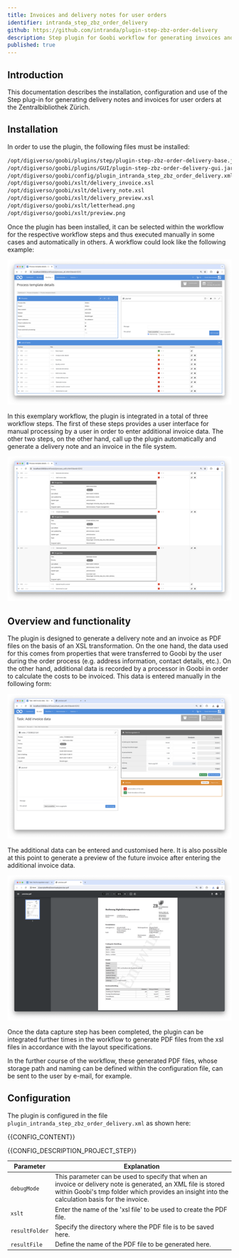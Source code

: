 ```yaml
---
title: Invoices and delivery notes for user orders
identifier: intranda_step_zbz_order_delivery
github: https://github.com/intranda/plugin-step-zbz-order-delivery
description: Step plugin for Goobi workflow for generating invoices and delivery notes for user orders at the Zurich Central Library
published: true
---
```


## Introduction
This documentation describes the installation, configuration and use of the Step plug-in for generating delivery notes and invoices for user orders at the Zentralbibliothek Zürich.

## Installation
In order to use the plugin, the following files must be installed:

```bash
/opt/digiverso/goobi/plugins/step/plugin-step-zbz-order-delivery-base.jar
/opt/digiverso/goobi/plugins/GUI/plugin-step-zbz-order-delivery-gui.jar
/opt/digiverso/goobi/config/plugin_intranda_step_zbz_order_delivery.xml
/opt/digiverso/goobi/xslt/delivery_invoice.xsl
/opt/digiverso/goobi/xslt/delivery_note.xsl
/opt/digiverso/goobi/xslt/delivery_preview.xsl
/opt/digiverso/goobi/xslt/letterhead.png
/opt/digiverso/goobi/xslt/preview.png
```

Once the plugin has been installed, it can be selected within the workflow for the respective workflow steps and thus executed manually in some cases and automatically in others. A workflow could look like the following example:

![Example of a workflow structure](screen1_en.png)

In this exemplary workflow, the plugin is integrated in a total of three workflow steps. The first of these steps provides a user interface for manual processing by a user in order to enter additional invoice data. The other two steps, on the other hand, call up the plugin automatically and generate a delivery note and an invoice in the file system.

![Configuration of the plugin within three workflow steps](screen2_en.png)


## Overview and functionality
The plugin is designed to generate a delivery note and an invoice as PDF files on the basis of an XSL transformation. On the one hand, the data used for this comes from properties that were transferred to Goobi by the user during the order process (e.g. address information, contact details, etc.). On the other hand, additional data is recorded by a processor in Goobi in order to calculate the costs to be invoiced. This data is entered manually in the following form:

![User interface for entering additional invoice data](screen3_en.png)

The additional data can be entered and customised here. It is also possible at this point to generate a preview of the future invoice after entering the additional invoice data.

![Preview of the invoice after entering the invoice data](screen4_en.png)

Once the data capture step has been completed, the plugin can be integrated further times in the workflow to generate PDF files from the xsl files in accordance with the layout specifications.

In the further course of the workflow, these generated PDF files, whose storage path and naming can be defined within the configuration file, can be sent to the user by e-mail, for example.

## Configuration
The plugin is configured in the file `plugin_intranda_step_zbz_order_delivery.xml` as shown here:

{{CONFIG_CONTENT}}

{{CONFIG_DESCRIPTION_PROJECT_STEP}}

Parameter         | Explanation
------------------|----------------------------------------
`debugMode`       | This parameter can be used to specify that when an invoice or delivery note is generated, an XML file is stored within Goobi's tmp folder which provides an insight into the calculation basis for the invoice.
`xslt`            | Enter the name of the 'xsl file' to be used to create the PDF file.
`resultFolder`    | Specify the directory where the PDF file is to be saved here.
`resultFile`      | Define the name of the PDF file to be generated here.

